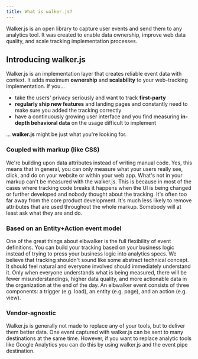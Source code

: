 ```yaml
---
title: What is walker.js?
---
```



Walker.js is an open library to capture user events and send them to any analytics tool. It was created to enable data ownership, improve web data quality, and scale tracking implementation processes.



## Introducing walker.js

Walker.js is an implementation layer that creates reliable event data with context. It adds maximum <b>ownership</b> and <b>scalability</b> to your web-tracking implementation. 
 If you...

- take the users' privacy seriously and want to track <b>first-party</b>
- <b>regularly ship new features</b> and landing pages and constantly need to make sure you added the tracking correctly
- have a continuously growing user interface and you find measuring <b>in-depth behavioral data</b> on the usage difficult to implement

... <b>walker.js</b> might be just what you're looking for.

### Coupled with markup (like CSS)

We're building upon data attributes instead of writing manual code. Yes, this means that in general, you can only measure what your users really see, click, and do on your website or within your web app. What's not in your markup can't be measured with the walker.js. 
This is because in most of the cases where tracking code breaks it happens when the UI is being changed or further developed and nobody thought about the tracking. It's often too far away from the core product development. It's much less likely to remove attributes that are used throughout the whole markup. Somebody will at least ask what they are and do.

### Based on an Entity+Action event model

One of the great things about elbwalker is the full flexibility of event definitions. You can build your tracking based on your business logic instead of trying to press your business logic into analytics specs. 
We believe that tracking shouldn't sound like some abstract technical concept. It should feel natural and everyone involved should immediately understand it. Only when everyone understands what is being measured, there will be fewer misunderstandings, higher data quality, and more actionable data in the organization at the end of the day.
An elbwalker event consists of three components: a trigger (e.g. load), an entity (e.g. page), and an action (e.g. view).

### Vendor-agnostic

Walker.js is generally not made to replace any of your tools, but to deliver them better data. One event captured with walker.js can be sent to many destinations at the same time. However, if you want to replace analytic tools like Google Analytics you can do this by using walker.js and the event pipe destination. 